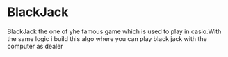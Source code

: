 # BlackJack
BlackJack the one of yhe famous game which is used to play in casio.With the same logic i build this algo where you can play black jack with the computer as dealer
